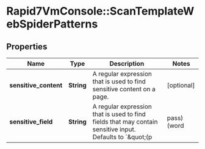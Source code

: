 # Rapid7VmConsole::ScanTemplateWebSpiderPatterns

## Properties
Name | Type | Description | Notes
------------ | ------------- | ------------- | -------------
**sensitive_content** | **String** | A regular expression that is used to find sensitive content on a page. | [optional] 
**sensitive_field** | **String** | A regular expression that is used to find fields that may contain sensitive input. Defaults to &#x60;\&quot;(p|pass)(word|phrase|wd|code)\&quot;&#x60;. | [optional] 


